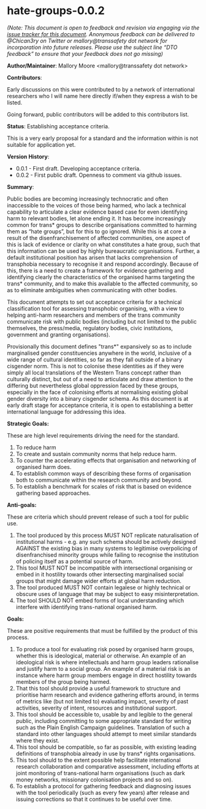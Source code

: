 # hate-groups-0.0.2

*(Note: This document is open to feedback and revision via engaging via the
[issue tracker for this document](https://github.com/TransSafetyNetwork/tsn-definitions/issues/1).
Anonymous feedback can be delivered to @Chican3ry on Twitter or
mallory@transsafety dot network for incorporation into future
releases. Please use the subject line “DTO feedback” to ensure
that your feedback does not go missing)*

**Author/Maintainer**: Mallory Moore <mallory@transsafety dot network>

**Contributors**:

Early discussions on this were contributed to by a network of international researchers
who I will name here directly if/when they express a wish to be listed.

Going forward, public contributors will be added to this contributors list.

**Status**: Establishing acceptance criteria.

This is a very early proposal for a standard and the information within is not suitable
for application yet.

**Version History**:

- 0.0.1 - First draft. Developing acceptance criteria.
- 0.0.2 - First public draft. Openness to comment via github issues.

**Summary**:

Public bodies are becoming increasingly technocratic and often inaccessible to the voices
of those being harmed, who lack a technical capability to articulate a clear evidence
based case for even identifying harm to relevant bodies, let alone ending it. It has become
increasingly common for trans* groups to describe organisations committed to harming them
as “hate groups”, but for this to go ignored. While this is at core a result of the
disenfranchisement of affected communities, one aspect of this is lack of evidence or 
clarity on what constitutes a hate group, such that this information can be used by highly
bureaucratic organisations. Further, a default institutional position has arisen that lacks 
comprehension of transphobia necessary to recognise it and respond accordingly. Because of
this, there is a need to create a framework for evidence gathering and identifying clearly 
the characteristics of the organised harms targeting the trans* community, and to make
this available to the affected community, so as to eliminate ambiguities when communicating 
with other bodies.

This document attempts to set out acceptance criteria for a technical classification tool 
for assessing transphobic organising, with a view to helping anti-harm researchers and
members of the trans community communicate risk with public bodies (including but not
limited to the public themselves, the press/media, regulatory bodies, civic institutions,
government and granting organisations).

Provisionally this document defines "trans*" expansively so as to include marginalised 
gender constituencies anywhere in the world, inclusive of a wide range of cultural identities, 
so far as they fall outside of a binary cisgender norm. This is not to colonise these
identities as if they were simply all local translations of the Western Trans concept rather
than culturally distinct, but out of a need to articulate and draw attention to the differing
but nevertheless global oppression faced by these groups, especially in the face of 
colonising efforts at normalising existing global gender diversity into a binary cisgender 
schema. As this document is at early draft stage for acceptance criteria, it is open to
establishing a better international language for addressing this idea.

**Strategic Goals:**

These are high level requirements driving the need for the standard.

1. To reduce harm
2. To create and sustain community norms that help reduce harm.
3. To counter the accelerating effects that organisation and networking of organised harm
does.
4. To establish common ways of describing these forms of organisation both to communicate
within the research community and beyond.
5. To establish a benchmark for scales of risk that is based on evidence gathering based
approaches.

**Anti-goals:**

These are criteria which should prevent release of such a tool for public use.

1. The tool produced by this process MUST NOT replicate naturalisation of institutional
harms - e.g. any such schema should be actively designed AGAINST the existing bias in many
systems to legitimise overpolicing of disenfranchised minority groups while failing to recognise the institution of policing itself as a potential source of harm.
3. This tool MUST NOT be incompatible with intersectional organising or embed in it
hostility towards other intersecting marginalised social groups that might damage wider efforts at global harm reduction.
4. The tool produced MUST NOT contain legalese or highly technical or obscure uses of
language that may be subject to easy misinterpretation.
5. The tool SHOULD NOT embed forms of local understanding which interfere with identifying
trans-national organised harm.

**Goals:**

These are positive requirements that must be fulfilled by the product of this process.

1. To produce a tool for evaluating risk posed by organised harm groups, whether this is
ideological, material or otherwise. An example of an ideological risk is where intellectuals
and harm group leaders rationalise and justify harm to a social group. An example of a
material risk is an instance where harm group members engage in direct hostility towards
members of the group being harmed.
2. That this tool should provide a useful framework to structure and prioritise harm
research and evidence gathering efforts around, in terms of metrics like (but not limited
to) evaluating impact, severity of past activities, severity of intent, resources and
institutional support.
3. This tool should be accessible to, usable by and legible to the general public,
including committing to some appropriate standard for writing such as the Plain English
Campaign guidelines. Translation of such a standard into other languages should attempt
to meet similar standards where they exist.
4. This tool should be compatible, so far as possible, with existing leading definitions
of transphobia already in use by trans* rights organisations.
5. This tool should to the extent possible help facilitate international research
collaboration and comparative assessment, including efforts at joint monitoring of
trans-national harm organisations (such as dark money networks, missionary colonisation
projects and so on).
6. To establish a protocol for gathering feedback and diagnosing issues with the tool
periodically (such as every few years) after release and issuing corrections so that it
continues to be useful over time.

